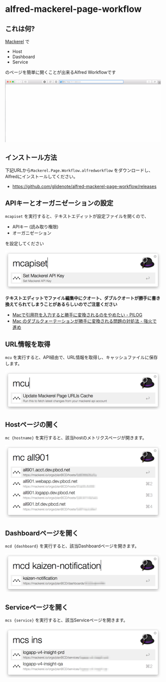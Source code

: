# alfred-mackerel-page-workflow

## これは何?

[Mackerel](https://mackerel.io/) で

  * Host
  * Dashboard
  * Service

のページを簡単に開くことが出来るAlfred Workflowです

![](images/alfred-mackerel-page-workflow-animation.gif)

## インストール方法

下記URLから`Mackerel.Page.Workflow.alfredworkflow` をダウンロードし、Alfredにインストールしてください。

 * https://github.com/glidenote/alfred-mackerel-page-workflow/releases

## APIキーとオーガニゼーションの設定

`mcapiset` を実行すると、テキストエディットが設定ファイルを開くので、

 * APIキー (読み取り権限)
 * オーガニゼーション

を設定してください

![](images/alfred-mackerel-page-workflow00.png)

**テキストエディットでファイル編集中にクオート、ダブルクオートが勝手に書き換えてられてしまうことがあるらしいのでご注意ください**

 * [Macで引用符を入力すると勝手に変換されるのをやめたい - PILOG](http://xoyip.hatenablog.com/entry/2014/01/06/205101)
 * [Mac のダブルクォーテーションが勝手に変換される問題の対処法 - 強火で進め](http://d.hatena.ne.jp/nakamura001/20140506/1399363317)

## URL情報を取得

`mcu` を実行すると、API経由で、URL情報を取得し、キャッシュファイルに保存します。

![](images/alfred-mackerel-page-workflow01.png)

## Hostページの開く

`mc {hostname}` を実行すると、該当hostのメトリクスページが開きます。

![](images/alfred-mackerel-page-workflow02.png)


## Dashboardページを開く

`mcd {dashboard}` を実行すると、該当Dashboardページを開きます。

![](images/alfred-mackerel-page-workflow03.png)

## Serviceページを開く

`mcs {service}` を実行すると、該当Serviceページを開きます。

![](images/alfred-mackerel-page-workflow04.png)
